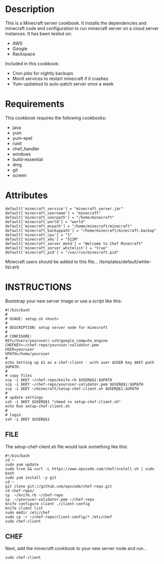 Description
===========

This is a Minecraft server cookbook.  It installs the dependencies and minecraft code and configuration to run minecraft server on a cloud server instances.  It has been tested on:

- AWS
- Google
- Rackspace

Included in this cookbook:
- Cron jobs for nightly backups
- Monit services to restart minecraft if it crashes
- Yum-updatesd to auto-patch server once a week

Requirements
============

This cookbook requires the following cookbooks:

- java
- yum 
- yum-epel 
- runit 
- chef_handler 
- windows 
- build-essential 
- dmg 
- git 
- screen 

Attributes
==========

	default['minecraft_service'] = "minecraft_server.jar"
	default['minecraft_username'] = "minecraft"
	default['minecraft_userpath'] = "/home/minecraft"
	default['minecraft_world'] = "world"
	default['minecraft_mcpath'] = "/home/minecraft/minecraft"
	default['minecraft_backuppath'] = "/home/minecraft/minecraft.backup"
	default['minecraft_cpu'] = "1"
	default['minecraft_xms'] = "512M"
	default['minecraft_server_motd'] = "Welcome to Chef Minecraft"
	default['minecraft_server_whitelist'] = "true"
	default['minecraft_pid'] = "/var/run/minecraft.pid"

Minecraft users should be added to this file...
	/templates/default/white-list.erb

INSTRUCTIONS
============

Bootstrap your new server image or use a script like this:

	#!/bin/bash
	#
	# USAGE: setup.sh <host>
	#
	# DESCRIPTION: setup server node for minecraft 
	#
	# CONFIGURE:
	KEY=/Users/youruser/.ssh/google_compute_engine
	CHEFKEY=~/chef-repo/youruser-validator.pem
	USER=youruser
	UPATH=/home/youruser
	#
	echo Setting up $1 as a chef-client - with user $USER key $KEY path $UPATH.
	#
	# copy files
	scp -i $KEY ~/chef-repo/knife.rb $USER@$1:$UPATH
	scp -i $KEY ~/chef-repo/youruser-validator.pem $USER@$1:$UPATH
	scp -i $KEY ~/minecraft/setup-chef-client.sh $USER@$1:$UPATH
	#
	# update settings
	ssh -i $KEY $USER@$1 "chmod +x setup-chef-client.sh"
	echo Run setup-chef-client.sh
	#
	# login
	ssh -i $KEY $USER@$1


FILE
----

The setup-chef-client.sh file would look something like this:

	#!/bin/bash
	cd ~
	sudo yum update
	sudo true && curl -L https://www.opscode.com/chef/install.sh | sudo bash
	sudo yum install -y git
	cd ~
	git clone git://github.com/opscode/chef-repo.git
	cd chef-repo/
	cp  ~/knife.rb ~/chef-repo
	cp  ~/youruser-validator.pem ~/chef-repo
	knife configure client ./client-config
	knife client list
	sudo mkdir /etc/chef
	sudo cp -r ~/chef-repo/client-config/* /etc/chef
	sudo chef-client


CHEF
----

Next, add the minecraft cookbook to your new server node and run...

	sudo chef-client


